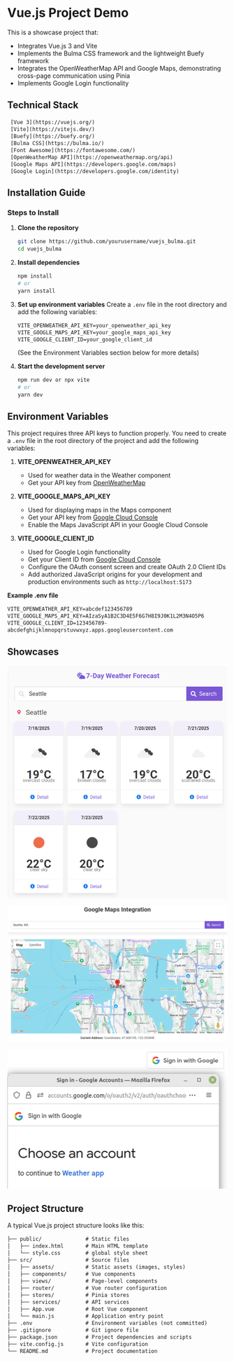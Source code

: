 # Vue.js Project Demo

This is a showcase project that:
- Integrates Vue.js 3 and Vite
- Implements the Bulma CSS framework and the lightweight Buefy framework
- Integrates the OpenWeatherMap API and Google Maps, demonstrating cross-page communication using Pinia
- Implements Google Login functionality

## Technical Stack

```
 [Vue 3](https://vuejs.org/)
 [Vite](https://vitejs.dev/)
 [Buefy](https://buefy.org/)
 [Bulma CSS](https://bulma.io/)
 [Font Awesome](https://fontawesome.com/)
 [OpenWeatherMap API](https://openweathermap.org/api)
 [Google Maps API](https://developers.google.com/maps)
 [Google Login](https://developers.google.com/identity)
```

## Installation Guide

### Steps to Install

1. **Clone the repository**
   ```bash
   git clone https://github.com/yourusername/vuejs_bulma.git
   cd vuejs_bulma
   ```

2. **Install dependencies**
   ```bash
   npm install
   # or
   yarn install
   ```

3. **Set up environment variables**
   Create a `.env` file in the root directory and add the following variables:
   ```
   VITE_OPENWEATHER_API_KEY=your_openweather_api_key
   VITE_GOOGLE_MAPS_API_KEY=your_google_maps_api_key
   VITE_GOOGLE_CLIENT_ID=your_google_client_id
   ```
   (See the Environment Variables section below for more details)

4. **Start the development server**

   ```bash
   npm run dev or npx vite
   # or
   yarn dev
   ```

## Environment Variables

This project requires three API keys to function properly. You need to create a `.env` file in the root directory of the project and add the following variables:

1. **VITE_OPENWEATHER_API_KEY**
   - Used for weather data in the Weather component
   - Get your API key from [OpenWeatherMap](https://openweathermap.org/api)

2. **VITE_GOOGLE_MAPS_API_KEY**
   - Used for displaying maps in the Maps component
   - Get your API key from [Google Cloud Console](https://console.cloud.google.com/apis/credentials)
   - Enable the Maps JavaScript API in your Google Cloud Console

3. **VITE_GOOGLE_CLIENT_ID**
   - Used for Google Login functionality
   - Get your Client ID from [Google Cloud Console](https://console.cloud.google.com/apis/credentials)
   - Configure the OAuth consent screen and create OAuth 2.0 Client IDs
   - Add authorized JavaScript origins for your development and production environments such as `http://localhost:5173`

**Example .env file**
```
VITE_OPENWEATHER_API_KEY=abcdef123456789
VITE_GOOGLE_MAPS_API_KEY=AIzaSyA1B2C3D4E5F6G7H8I9J0K1L2M3N4O5P6
VITE_GOOGLE_CLIENT_ID=123456789-abcdefghijklmnopqrstuvwxyz.apps.googleusercontent.com
```


## Showcases

![Weather Forcast](docs/images/Weather_Seattle.png)

![Google map](docs/images/GoogleMap.png)

![Google Login](docs/images/Google_Login.png)

## Project Structure

A typical Vue.js project structure looks like this:

```
├── public/              # Static files
│   ├── index.html       # Main HTML template
│   └── style.css        # global style sheet
├── src/                 # Source files
│   ├── assets/          # Static assets (images, styles)
│   ├── components/      # Vue components
│   ├── views/           # Page-level components
│   ├── router/          # Vue router configuration
│   ├── stores/          # Pinia stores
│   ├── services/        # API services
│   ├── App.vue          # Root Vue component
│   └── main.js          # Application entry point
├── .env                 # Environment variables (not committed)
├── .gitignore           # Git ignore file
├── package.json         # Project dependencies and scripts
├── vite.config.js       # Vite configuration
└── README.md            # Project documentation
```